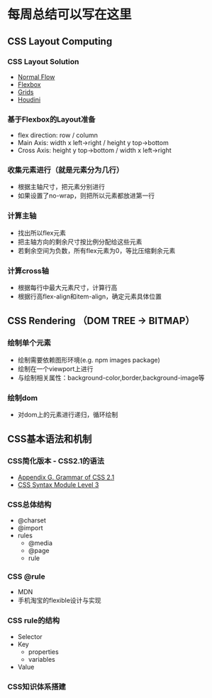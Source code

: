 # 每周总结可以写在这里

## CSS Layout Computing

### CSS Layout Solution

- [Normal Flow](https://developer.mozilla.org/en-US/docs/Learn/CSS/CSS_layout/Normal_Flow)
- [Flexbox](https://developer.mozilla.org/en-US/docs/Learn/CSS/CSS_layout/Flexbox)
- [Grids](https://developer.mozilla.org/en-US/docs/Learn/CSS/CSS_layout/Grids)
- [Houdini](https://developer.mozilla.org/en-US/docs/Web/Houdini)

### 基于Flexbox的Layout准备

- flex direction: row / column
- Main Axis: width x left->right / height y top->bottom
- Cross Axis: height y top->bottom / width x left->right

### 收集元素进行（就是元素分为几行）

- 根据主轴尺寸，把元素分别进行
- 如果设置了no-wrap，则把所以元素都放进第一行

### 计算主轴

- 找出所以flex元素
- 把主轴方向的剩余尺寸按比例分配给这些元素
- 若剩余空间为负数，所有flex元素为0，等比压缩剩余元素

### 计算cross轴

- 根据每行中最大元素尺寸，计算行高
- 根据行高flex-align和item-align，确定元素具体位置

## CSS Rendering （DOM TREE -> BITMAP）

### 绘制单个元素

- 绘制需要依赖图形环境(e.g. npm images package)
- 绘制在一个viewport上进行
- 与绘制相关属性：background-color,border,background-image等

### 绘制dom

- 对dom上的元素进行递归，循环绘制

## CSS基本语法和机制

### CSS简化版本 - CSS2.1的语法

- [Appendix G. Grammar of CSS 2.1](https://www.w3.org/TR/CSS21/grammar.html)
- [CSS Syntax Module Level 3](https://www.w3.org/TR/css-syntax-3/)

### CSS总体结构

- @charset
- @import
- rules
  - @media
  - @page
  - rule

### CSS @rule

- MDN
- 手机淘宝的flexible设计与实现

### CSS rule的结构

- Selector
- Key
  - properties
  - variables
- Value

### CSS知识体系搭建
